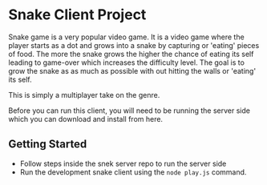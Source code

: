 # Snake Client Project

Snake game is a very popular video game. It is a video game  where the player starts as a dot and grows into a snake by capturing or 'eating' pieces of food. The more the snake grows the higher the chance of eating its self leading to game-over which increases the difficulty level. The goal is to grow the snake as as much as possible with out hitting the walls or 'eating' its self.


This is simply a multiplayer take on the genre.

Before you can run this client, you will need to be running the server side which you can download and install from here. 

## Getting Started

- Follow steps inside the snek server repo to run the server side
- Run the development snake client using the `node play.js` command.